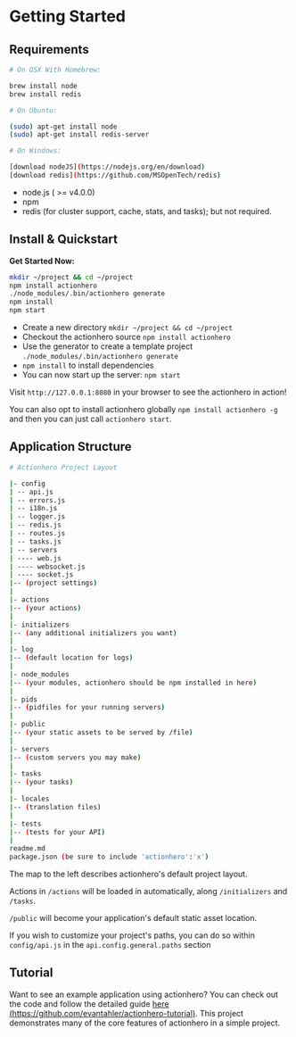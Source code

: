 # Getting Started

## Requirements

```bash
# On OSX With Homebrew:

brew install node
brew install redis

# On Ubuntu:

(sudo) apt-get install node
(sudo) apt-get install redis-server

# On Windows:

[download nodeJS](https://nodejs.org/en/download)
[download redis](https://github.com/MSOpenTech/redis)
```

* node.js ( >= v4.0.0)
* npm
* redis (for cluster support, cache, stats, and tasks); but not required.

## Install & Quickstart

**Get Started Now:**

```bash
mkdir ~/project && cd ~/project
npm install actionhero
./node_modules/.bin/actionhero generate
npm install
npm start
```

* Create a new directory `mkdir ~/project && cd ~/project`
* Checkout the actionhero source `npm install actionhero`
* Use the generator to create a template project `./node_modules/.bin/actionhero generate`
* `npm install` to install dependencies
* You can now start up the server: `npm start`

Visit `http://127.0.0.1:8080` in your browser to see the actionhero in action!

You can also opt to install actionhero globally `npm install actionhero -g` and then you can just call `actionhero start`.

## Application Structure

```bash
# Actionhero Project Layout

|- config
| -- api.js
| -- errors.js
| -- i18n.js
| -- logger.js
| -- redis.js
| -- routes.js
| -- tasks.js
| -- servers
| ---- web.js
| ---- websocket.js
| ---- socket.js
|-- (project settings)
|
|- actions
|-- (your actions)
|
|- initializers
|-- (any additional initializers you want)
|
|- log
|-- (default location for logs)
|
|- node_modules
|-- (your modules, actionhero should be npm installed in here)
|
|- pids
|-- (pidfiles for your running servers)
|
|- public
|-- (your static assets to be served by /file)
|
|- servers
|-- (custom servers you may make)
|
|- tasks
|-- (your tasks)
|
|- locales
|-- (translation files)
|
|- tests
|-- (tests for your API)
|
readme.md
package.json (be sure to include 'actionhero':'x')
```

The map to the left describes actionhero's default project layout.

Actions in `/actions` will be loaded in automatically, along `/initializers` and `/tasks`.

`/public` will become your application's default static asset location.   

If you wish to customize your project's paths, you can do so within `config/api.js` in the `api.config.general.paths` section

## Tutorial
Want to see an example application using actionhero?  You can check out the code and follow the detailed guide [here (https://github.com/evantahler/actionhero-tutorial)](https://github.com/evantahler/actionhero-tutorial).  This project demonstrates many of the core features of actionhero in a simple project.
